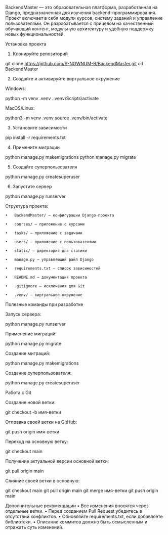 BackendMaster — это образовательная платформа, разработанная на Django, предназначенная для изучения backend-программирования. Проект включает в себя модули курсов, систему заданий и управление пользователями. Он разрабатывается с прицелом на качественный обучающий контент, модульную архитектуру и удобную поддержку новых функциональностей.

Установка проекта

1. Клонируйте репозиторий

git clone https://github.com/S-NOWNUM-B/BackendMaster.git
cd BackendMaster

2. Создайте и активируйте виртуальное окружение

Windows:

python -m venv .venv
.\.venv\Scripts\activate

MacOS/Linux:

python3 -m venv .venv
source .venv/bin/activate

3. Установите зависимости

pip install -r requirements.txt

4. Примените миграции

python manage.py makemigrations
python manage.py migrate

5. Создайте суперпользователя

python manage.py createsuperuser

6. Запустите сервер

python manage.py runserver

Структура проекта:

	•	BackendMaster/ — конфигурации Django-проекта

	•	courses/ — приложение с курсами

	•	tasks/ — приложение с задачами

	•	users/ — приложение с пользователями

	•	static/ — директория для статики

	•	manage.py — управляющий файл Django

	•	requirements.txt — список зависимостей

	•	README.md — документация проекта

	•	.gitignore — исключения для Git

	•	.venv/ — виртуальное окружение

Полезные команды при разработке

Запуск сервера:

python manage.py runserver

Применение миграций:

python manage.py migrate

Создание миграций:

python manage.py makemigrations

Создание суперпользователя:

python manage.py createsuperuser

Работа с Git

Создание новой ветки:

git checkout -b имя-ветки

Отправка своей ветки на GitHub:

git push origin имя-ветки

Переход на основную ветку:

git checkout main

Получение актуальной версии основной ветки:

git pull origin main

Слияние своей ветки в основную:

git checkout main
git pull origin main
git merge имя-ветки
git push origin main

Дополнительные рекомендации
	•	Все изменения вносятся через отдельные ветки.
	•	Перед созданием Pull Request убедитесь в отсутствии конфликтов.
	•	Обновляйте requirements.txt, если добавляете библиотеки.
	•	Описание коммитов должно быть осмысленным и отражать суть изменений.